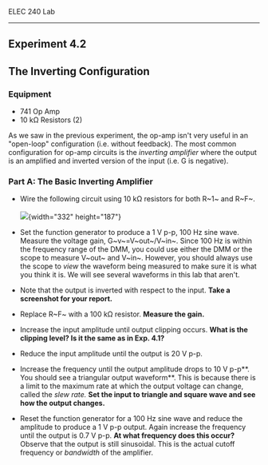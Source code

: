 ELEC 240 Lab

------------------------------------------------------------------------

Experiment 4.2
--------------

The Inverting Configuration
---------------------------

### 

### Equipment

-   741 Op Amp
-   10 kΩ Resistors (2)

As we saw in the previous experiment, the op-amp isn't very useful in an
"open-loop" configuration (i.e. without feedback). The most common
configuration for op-amp circuits is the *inverting amplifier* where the
output is an amplified and inverted version of the input (i.e. G is
negative).

### Part A: The Basic Inverting Amplifier

- Wire the following circuit using 10 kΩ resistors for both R~1~ and
R~F~.\
\
![](../figs/img175.png){width="332" height="187"}

- Set the function generator to produce a 1 V p-p, 100 Hz sine wave.
Measure the voltage gain, G~v~=V~out~/V~in~. Since 100 Hz is within the
frequency range of the DMM, you could use either the DMM or the scope to
measure V~out~ and V~in~. However, you should always use the scope to
*view* the waveform being measured to make sure it is what you think it
is. We will see several waveforms in this lab that aren't.

- Note that the output is inverted with respect to the input. **Take a
screenshot for your report.**

- Replace R~F~ with a 100 kΩ resistor. **Measure the gain.**

- Increase the input amplitude until output clipping occurs. **What is
the clipping level? Is it the same as in Exp. 4.1?**

- Reduce the input amplitude until the output is 20 V p-p.

- Increase the frequency until the output amplitude drops to 10 V p-p**.
You should see a triangular output waveform**. This is because there is
a limit to the maximum rate at which the output voltage can change,
called the *slew rate.* **Set the input to triangle and square wave and
see how the output changes.**

- Reset the function generator for a 100 Hz sine wave and reduce the
amplitude to produce a 1 V p-p output. Again increase the frequency
until the output is 0.7 V p-p. **At what frequency does this occur?**
Observe that the output is still sinusoidal. This is the actual cutoff
frequency or *bandwidth* of the amplifier.
